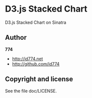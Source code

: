 D3.js Stacked Chart
===================

D3.js Stacked Chart on Sinatra


Author
------

**774**

+ http://id774.net
+ http://github.com/id774


Copyright and license
---------------------

See the file doc/LICENSE.

